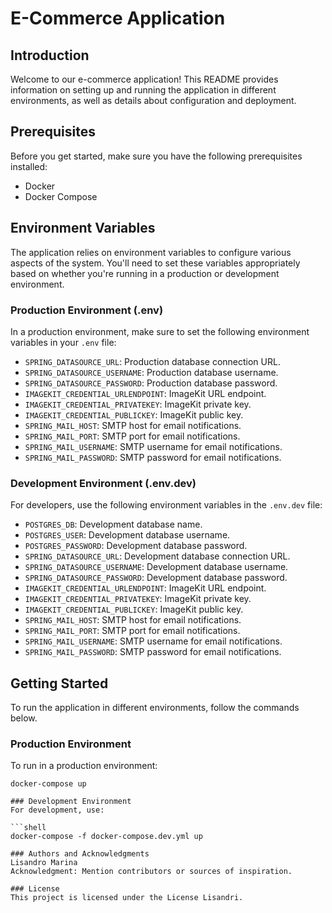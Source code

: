# E-Commerce Application

## Introduction

Welcome to our e-commerce application! This README provides information on setting up and running the application in different environments, as well as details about configuration and deployment.

## Prerequisites

Before you get started, make sure you have the following prerequisites installed:

- Docker
- Docker Compose

## Environment Variables

The application relies on environment variables to configure various aspects of the system. You'll need to set these variables appropriately based on whether you're running in a production or development environment.

### Production Environment (.env)

In a production environment, make sure to set the following environment variables in your `.env` file:

- `SPRING_DATASOURCE_URL`: Production database connection URL.
- `SPRING_DATASOURCE_USERNAME`: Production database username.
- `SPRING_DATASOURCE_PASSWORD`: Production database password.
- `IMAGEKIT_CREDENTIAL_URLENDPOINT`: ImageKit URL endpoint.
- `IMAGEKIT_CREDENTIAL_PRIVATEKEY`: ImageKit private key.
- `IMAGEKIT_CREDENTIAL_PUBLICKEY`: ImageKit public key.
- `SPRING_MAIL_HOST`: SMTP host for email notifications.
- `SPRING_MAIL_PORT`: SMTP port for email notifications.
- `SPRING_MAIL_USERNAME`: SMTP username for email notifications.
- `SPRING_MAIL_PASSWORD`: SMTP password for email notifications.

### Development Environment (.env.dev)

For developers, use the following environment variables in the `.env.dev` file:

- `POSTGRES_DB`: Development database name.
- `POSTGRES_USER`: Development database username.
- `POSTGRES_PASSWORD`: Development database password.
- `SPRING_DATASOURCE_URL`: Development database connection URL.
- `SPRING_DATASOURCE_USERNAME`: Development database username.
- `SPRING_DATASOURCE_PASSWORD`: Development database password.
- `IMAGEKIT_CREDENTIAL_URLENDPOINT`: ImageKit URL endpoint.
- `IMAGEKIT_CREDENTIAL_PRIVATEKEY`: ImageKit private key.
- `IMAGEKIT_CREDENTIAL_PUBLICKEY`: ImageKit public key.
- `SPRING_MAIL_HOST`: SMTP host for email notifications.
- `SPRING_MAIL_PORT`: SMTP port for email notifications.
- `SPRING_MAIL_USERNAME`: SMTP username for email notifications.
- `SPRING_MAIL_PASSWORD`: SMTP password for email notifications.

## Getting Started

To run the application in different environments, follow the commands below.

### Production Environment

To run in a production environment:

```shell
docker-compose up

### Development Environment
For development, use:

```shell
docker-compose -f docker-compose.dev.yml up

### Authors and Acknowledgments
Lisandro Marina
Acknowledgment: Mention contributors or sources of inspiration.

### License
This project is licensed under the License Lisandri.
